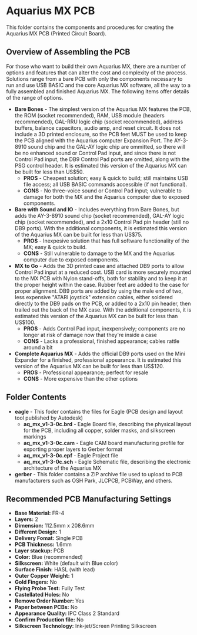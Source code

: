 # Aquarius MX PCB
This folder contains the components and procedures for creating the Aquarius MX PCB (Printed Circuit Board).

## Overview of Assembling the PCB
For those who want to build their own Aquarius MX, there are a number of options and features that can alter the cost and complexity of the process. Solutions range from a bare PCB with only the components necessary to run and use USB BASIC and the core Aquarius MX software, all the way to a fully assembled and finished Aquarius MX. The following items offer details of the range of options.
- **Bare Bones** - The simplest version of the Aquarius MX features the PCB, the ROM (socket recommended), RAM, USB module (headers recommended), GAL-RRU logic chip (socket recommended), address buffers, balance capacitors, audio amp, and reset circuit. It does not include a 3D printed enclosure, so the PCB feet MUST be used to keep the PCB aligned with the Aquarius computer Expansion Port. The AY-3-8910 sound chip and the GAL-AY logic chip are ommitted, so there will be no enhanced sound or Control Pad input, and since there is not Control Pad input, the DB9 Control Pad ports are omitted, along with the PSG control header. It is estimated this version of the Aquarius MX can be built for less than US$50.
  - **PROS** - Cheapest solution; easy & quick to build; still maintains USB file access; all USB BASIC commands accessible (if not functional).
  - **CONS** - No three-voice sound or Control Pad input; vulnerable to damage for both the MX and the Aquarius computer due to exposed components.
- **Bare with Sound and IO** - Includes everything from Bare Bones, but adds the AY-3-8910 sound chip (socket recommended), GAL-AY logic chip (socket recommended), and a 2x10 Control Pad pin header (still no DB9 ports). With the additional components, it is estimated this version of the Aquarius MX can be built for less than US$75.
  - **PROS** - Inexpesive solution that has full software functionality of the MX; easy & quick to build.
  - **CONS** - Still vulnerable to damage to the MX and the Aquarius computer due to exposed components.
- **MX to Go** - Adds the 3D printed case and attached DB9 ports to allow Control Pad input at a reduced cost. USB card is more securely mounted to the MX PCB with Nylon stand-offs, both for stability and to keep it at the proper height within the case. Rubber feet are added to the case for proper alignment. DB9 ports are added by using the male end of two, less expensive "ATARI joystick" extension cables, either soldered directly to the DB9 pads on the PCB, or added to a 2x10 pin header, then trailed out the back of the MX case. With the additional components, it is estimated this version of the Aquarius MX can be built for less than US$100.
  - **PROS** - Adds Control Pad input, inexpensively; components are no longer at risk of damage now that they're inside a case
  - **CONS** - Lacks a professional, finished appearance; cables rattle around a bit
- **Complete Aquarius MX** - Adds the official DB9 ports used on the Mini Expander for a finished, professional appearance. It is estimated this version of the Aquarius MX can be built for less than US$120.
  - **PROS** - Professional appearance; perfect for resale
  - **CONS** - More expensive than the other options

## Folder Contents
 - **eagle** - This foder contains the files for Eagle (PCB design and layout tool published by Autodesk)
   - **aq_mx_v1-3-0c.brd** - Eagle Board file, describing the physical layout for the PCB, including all copper, solder masks, and silkscreen markings
   - **aq_mx_v1-3-0c.cam** - Eagle CAM board manufacturing profile for exporting proper layers to Gerber format
   - **aq_mx_v1-3-0c.epf** - Eagle Project file
   - **aq_mx_v1-3-0c.sch** - Eagle Schematic file, describing the electronic architecture of the Aquarius MX
 - **gerber** - This folder contains a ZIP archive file used to upload to PCB manufacturers such as OSH Park, JLCPCB, PCBWay, and others.

## Recommended PCB Manufacturing Settings
- **Base Material:** FR-4
 - **Layers:** 2
 - **Dimension:** 112.5mm x 208.6mm
 - **Different Design:** 1
 - **Delivery Fomat:** Single PCB
 - **PCB Thickness:** 1.6mm
 - **Layer stackup:** PCB
 - **Color:** Blue (recommended)
 - **Silkscreen:** White (default with Blue color)
 - **Surface Finish:** HASL (with lead)
 - **Outer Copper Weight:** 1
 - **Gold Fingers:** No
 - **Flying Probe Test:** Fully Test
 - **Castellated Holes:** No
 - **Remove Order Number:** Yes
 - **Paper between PCBs:** No
 - **Appearance Quality:** IPC Class 2 Standard
 - **Confirm Production file:** No
 - **Silkscreen Technology:** Ink-jet/Screen Printing Silkscreen
